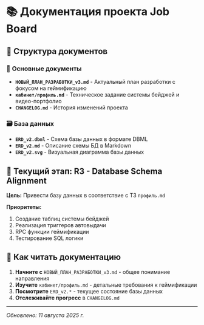 # 📚 Документация проекта Job Board

## 📁 Структура документов

### 🎯 **Основные документы**

- **`НОВЫЙ_ПЛАН_РАЗРАБОТКИ_v3.md`** - Актуальный план разработки с фокусом на геймификацию
- **`кабинет/профиль.md`** - Техническое задание системы бейджей и видео-портфолио
- **`CHANGELOG.md`** - История изменений проекта

### 🗃️ **База данных**

- **`ERD_v2.dbml`** - Схема базы данных в формате DBML
- **`ERD_v2.md`** - Описание схемы БД в Markdown
- **`ERD_v2.svg`** - Визуальная диаграмма базы данных

## 🚀 **Текущий этап: R3 - Database Schema Alignment**

**Цель:** Привести базу данных в соответствие с ТЗ `профиль.md`

**Приоритеты:**
1. Создание таблиц системы бейджей
2. Реализация триггеров автовыдачи
3. RPC функции геймификации
4. Тестирование SQL логики

## 📖 **Как читать документацию**

1. **Начните с** `НОВЫЙ_ПЛАН_РАЗРАБОТКИ_v3.md` - общее понимание направления
2. **Изучите** `кабинет/профиль.md` - детальные требования к геймификации  
3. **Посмотрите** `ERD_v2.*` - текущее состояние базы данных
4. **Отслеживайте прогресс** в `CHANGELOG.md`

---

*Обновлено: 11 августа 2025 г.*
